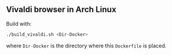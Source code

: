 ## Vivaldi browser in Arch Linux

Build with:
```bash
./build_vivaldi.sh <Dir-Docker>
```
where `Dir-Docker` is the directory where this `Dockerfile` is placed.

<!--- EOF -->
